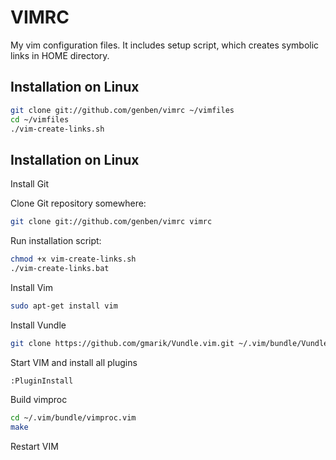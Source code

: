 VIMRC
========

My vim configuration files.
It includes setup script, which creates symbolic links in HOME directory.


Installation on Linux
---------------------

``` bash
git clone git://github.com/genben/vimrc ~/vimfiles
cd ~/vimfiles
./vim-create-links.sh
```


Installation on Linux
---------------------

Install Git

Clone Git repository somewhere:

``` bash
git clone git://github.com/genben/vimrc vimrc
```

Run installation script:

``` bash
chmod +x vim-create-links.sh
./vim-create-links.bat
```

Install Vim
``` bash
sudo apt-get install vim
```

Install Vundle
``` bash
git clone https://github.com/gmarik/Vundle.vim.git ~/.vim/bundle/Vundle.vim
```

Start VIM and install all plugins
``` bash
:PluginInstall
```

Build vimproc
```bash
cd ~/.vim/bundle/vimproc.vim
make
```


Restart VIM
